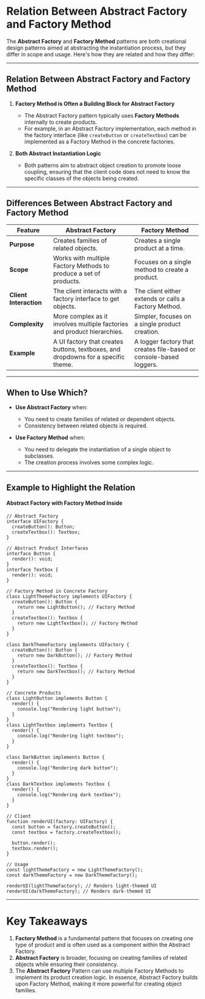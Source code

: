 # **Relation Between Abstract Factory and Factory Method**

The **Abstract Factory** and **Factory Method** patterns are both creational design patterns aimed at abstracting the instantiation process, but they differ in scope and usage. Here's how they are related and how they differ:

---

## **Relation Between Abstract Factory and Factory Method**

1. **Factory Method is Often a Building Block for Abstract Factory**

   - The Abstract Factory pattern typically uses **Factory Methods** internally to create products.
   - For example, in an Abstract Factory implementation, each method in the factory interface (like `createButton` or `createTextbox`) can be implemented as a Factory Method in the concrete factories.

2. **Both Abstract Instantiation Logic**
   - Both patterns aim to abstract object creation to promote loose coupling, ensuring that the client code does not need to know the specific classes of the objects being created.

---

## **Differences Between Abstract Factory and Factory Method**

| Feature                | Abstract Factory                                                                  | Factory Method                                                     |
| ---------------------- | --------------------------------------------------------------------------------- | ------------------------------------------------------------------ |
| **Purpose**            | Creates families of related objects.                                              | Creates a single product at a time.                                |
| **Scope**              | Works with multiple Factory Methods to produce a set of products.                 | Focuses on a single method to create a product.                    |
| **Client Interaction** | The client interacts with a factory interface to get objects.                     | The client either extends or calls a Factory Method.               |
| **Complexity**         | More complex as it involves multiple factories and product hierarchies.           | Simpler, focuses on a single product creation.                     |
| **Example**            | A UI factory that creates buttons, textboxes, and dropdowns for a specific theme. | A logger factory that creates file-based or console-based loggers. |

---

## **When to Use Which?**

- **Use Abstract Factory** when:

  - You need to create families of related or dependent objects.
  - Consistency between related objects is required.

- **Use Factory Method** when:
  - You need to delegate the instantiation of a single object to subclasses.
  - The creation process involves some complex logic.

---

## **Example to Highlight the Relation**

#### **Abstract Factory with Factory Method Inside**

```tsx
// Abstract Factory
interface UIFactory {
  createButton(): Button;
  createTextbox(): Textbox;
}

// Abstract Product Interfaces
interface Button {
  render(): void;
}
interface Textbox {
  render(): void;
}

// Factory Method in Concrete Factory
class LightThemeFactory implements UIFactory {
  createButton(): Button {
    return new LightButton(); // Factory Method
  }
  createTextbox(): Textbox {
    return new LightTextbox(); // Factory Method
  }
}

class DarkThemeFactory implements UIFactory {
  createButton(): Button {
    return new DarkButton(); // Factory Method
  }
  createTextbox(): Textbox {
    return new DarkTextbox(); // Factory Method
  }
}

// Concrete Products
class LightButton implements Button {
  render() {
    console.log("Rendering light button");
  }
}
class LightTextbox implements Textbox {
  render() {
    console.log("Rendering light textbox");
  }
}

class DarkButton implements Button {
  render() {
    console.log("Rendering dark button");
  }
}
class DarkTextbox implements Textbox {
  render() {
    console.log("Rendering dark textbox");
  }
}

// Client
function renderUI(factory: UIFactory) {
  const button = factory.createButton();
  const textbox = factory.createTextbox();

  button.render();
  textbox.render();
}

// Usage
const lightThemeFactory = new LightThemeFactory();
const darkThemeFactory = new DarkThemeFactory();

renderUI(lightThemeFactory); // Renders light-themed UI
renderUI(darkThemeFactory); // Renders dark-themed UI
```

---

# Key Takeaways

1. **Factory Method** is a fundamental pattern that focuses on creating one type of product and is often used as a component within the Abstract Factory.
2. **Abstract Factory** is broader, focusing on creating families of related objects while ensuring their consistency.
3. The **Abstract Factory** Pattern can use multiple Factory Methods to implement its product creation logic.
   In essence, Abstract Factory builds upon Factory Method, making it more powerful for creating object families.
